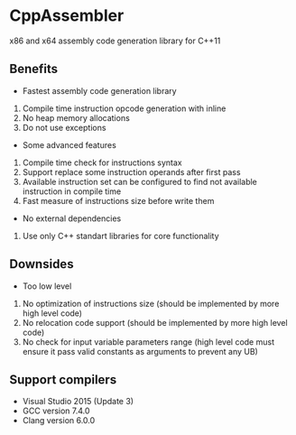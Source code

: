 # CppAssembler
x86 and x64 assembly code generation library for C++11

## Benefits

* Fastest assembly code generation library
1. Compile time instruction opcode generation with inline
2. No heap memory allocations
3. Do not use exceptions

* Some advanced features
1. Compile time check for instructions syntax
2. Support replace some instruction operands after first pass
3. Available instruction set can be configured to find not available instruction in compile time
4. Fast measure of instructions size before write them

* No external dependencies
1. Use only C++ standart libraries for core functionality

## Downsides

* Too low level
1. No optimization of instructions size (should be implemented by more high level code)
2. No relocation code support (should be implemented by more high level code)
3. No check for input variable parameters range (high level code must ensure it pass valid constants as arguments to prevent any UB)

## Support compilers

* Visual Studio 2015 (Update 3)
* GCC version 7.4.0
* Clang version 6.0.0
